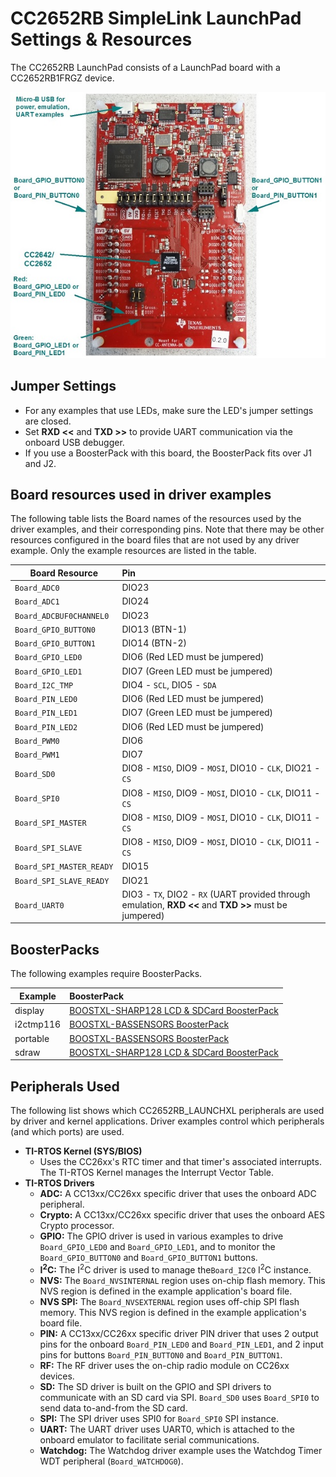 # CC2652RB SimpleLink LaunchPad Settings & Resources

The CC2652RB LaunchPad consists of a LaunchPad board with a CC2652RB1FRGZ device.

![](./images/CC2652RB_LAUNCHXL.jpg "CC2652RB LaunchPad")

## Jumper Settings

* For any examples that use LEDs, make sure the LED's jumper settings are closed.
* Set __RXD &lt;&lt;__ and __TXD &gt;&gt;__ to provide UART communication via the onboard USB debugger.
* If you use a BoosterPack with this board, the BoosterPack fits over J1 and J2.

## Board resources used in driver examples

The following table lists the Board names of the resources used by
the driver examples, and their corresponding pins.  Note that there may be
other resources configured in the board files that are not used by any
driver example.  Only the example resources are listed in the table.

  |Board Resource|Pin|
  |--------------|:---|
  |`Board_ADC0`|DIO23|
  |`Board_ADC1`|DIO24|
  |`Board_ADCBUF0CHANNEL0`|DIO23|
  |`Board_GPIO_BUTTON0`|DIO13 (BTN-1)|
  |`Board_GPIO_BUTTON1`|DIO14 (BTN-2)|
  |`Board_GPIO_LED0`|DIO6  (Red LED must be jumpered)|
  |`Board_GPIO_LED1`|DIO7  (Green LED must be jumpered)|
  |`Board_I2C_TMP`|DIO4 - `SCL`, DIO5 - `SDA`|
  |`Board_PIN_LED0`|DIO6  (Red LED must be jumpered)|
  |`Board_PIN_LED1`|DIO7  (Green LED must be jumpered)|
  |`Board_PIN_LED2`|DIO6  (Red LED must be jumpered)|
  |`Board_PWM0`|DIO6|
  |`Board_PWM1`|DIO7|
  |`Board_SD0`|DIO8 - `MISO`, DIO9 - `MOSI`, DIO10 - `CLK`, DIO21 - `CS`|
  |`Board_SPI0`|DIO8 - `MISO`, DIO9 - `MOSI`, DIO10 - `CLK`, DIO11 - `CS`|
  |`Board_SPI_MASTER`|DIO8 - `MISO`, DIO9 - `MOSI`, DIO10 - `CLK`, DIO11 - `CS`|
  |`Board_SPI_SLAVE`|DIO8 - `MISO`, DIO9 - `MOSI`, DIO10 - `CLK`, DIO11 - `CS`|
  |`Board_SPI_MASTER_READY`|DIO15|
  |`Board_SPI_SLAVE_READY`|DIO21|
  |`Board_UART0`|DIO3 - `TX`, DIO2 - `RX`  (UART provided through emulation, __RXD &lt;&lt;__ and __TXD &gt;&gt;__ must be jumpered)|

## BoosterPacks

The following examples require BoosterPacks.

  |Example|BoosterPack|
  |-------|:------------|
  |display|[BOOSTXL-SHARP128 LCD & SDCard BoosterPack](http://www.ti.com/tool/boostxl-sharp128)|
  |i2ctmp116|[BOOSTXL-BASSENSORS BoosterPack](http://www.ti.com/tool/BOOSTXL-BASSENSORS)|
  |portable|[BOOSTXL-BASSENSORS BoosterPack](http://www.ti.com/tool/BOOSTXL-BASSENSORS)|
  |sdraw|[BOOSTXL-SHARP128 LCD & SDCard BoosterPack](http://www.ti.com/tool/boostxl-sharp128)|

## Peripherals Used

The following list shows which CC2652RB_LAUNCHXL peripherals are used by
driver and kernel applications. Driver examples control which peripherals (and which ports) are used.

* __TI-RTOS Kernel (SYS/BIOS)__
    * Uses the CC26xx's RTC timer and that timer's associated interrupts. The TI-RTOS Kernel manages the Interrupt Vector Table.
* __TI-RTOS Drivers__
    * __ADC:__ A CC13xx/CC26xx specific driver that uses the onboard ADC peripheral.
    * __Crypto:__ A CC13xx/CC26xx specific driver that uses the onboard AES Crypto processor.
    * __GPIO:__ The GPIO driver is used in various examples to drive `Board_GPIO_LED0` and `Board_GPIO_LED1`, and to monitor the `Board_GPIO_BUTTON0` and `Board_GPIO_BUTTON1` buttons.
    * __I<sup>2</sup>C:__ The I<sup>2</sup>C driver is used to manage the`Board_I2C0` I<sup>2</sup>C instance.
    * __NVS:__ The `Board_NVSINTERNAL` region uses on-chip flash memory. This NVS region is defined in the example application's board file.
    * __NVS SPI:__ The `Board_NVSEXTERNAL` region uses off-chip SPI flash memory. This NVS region is defined in the example application's board file.
    * __PIN:__ A CC13xx/CC26xx specific driver PIN driver that uses 2 output pins for the onboard `Board_PIN_LED0` and `Board_PIN_LED1`, and 2 input pins for buttons `Board_PIN_BUTTON0` and `Board_PIN_BUTTON1`.
    * __RF:__ The RF driver uses the on-chip radio module on CC26xx devices.
    * __SD:__ The SD driver is built on the GPIO and SPI drivers to communicate with an SD card via SPI.  `Board_SD0` uses `Board_SPI0` to send data to-and-from the SD card.
    * __SPI:__ The SPI driver uses SPI0 for `Board_SPI0` SPI instance.
    * __UART:__ The UART driver uses UART0, which is attached to the onboard emulator to facilitate serial communications.
    * __Watchdog:__ The Watchdog driver example uses the Watchdog Timer WDT peripheral (`Board_WATCHDOG0`).
